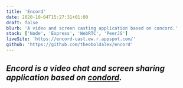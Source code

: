```yaml
---
title: 'Encord'
date: 2020-10-04T15:27:31+01:00
draft: false
blurb: 'A video and screen casting application based on concord.'
stack: ['Node', 'Express', 'WebRTC', 'PeerJS']
liveSite: 'https://encord-cast.ew.r.appspot.com/'
github: 'https://github.com/theoboldalex/encord'
---
```


## _Encord is a video chat and screen sharing application based on [condord](https://blog.usejournal.com/concord-how-i-built-a-screen-sharing-application-in-two-weeks-bef3f6a56ec4)._
